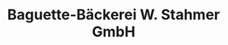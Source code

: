 ---
title: "Baguette-Bäckerei W. Stahmer GmbH"
url: /schleswig/baguette-baeckerei-w-stahmer-gmbh/
shop: Bäckerei
---